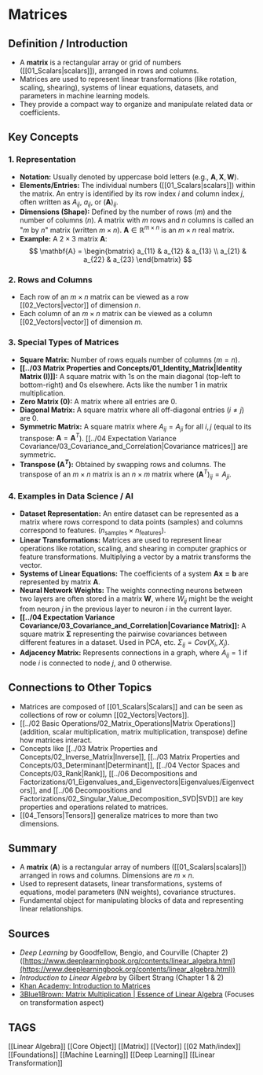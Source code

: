 # Matrices

## Definition / Introduction
*   A **matrix** is a rectangular array or grid of numbers ([[01_Scalars|scalars]]), arranged in rows and columns.
*   Matrices are used to represent linear transformations (like rotation, scaling, shearing), systems of linear equations, datasets, and parameters in machine learning models.
*   They provide a compact way to organize and manipulate related data or coefficients.

## Key Concepts

### 1. Representation
*   **Notation:** Usually denoted by uppercase bold letters (e.g., $\mathbf{A}, \mathbf{X}, \mathbf{W}$).
*   **Elements/Entries:** The individual numbers ([[01_Scalars|scalars]]) within the matrix. An entry is identified by its row index $i$ and column index $j$, often written as $A_{ij}$, $a_{ij}$, or $(\mathbf{A})_{ij}$.
*   **Dimensions (Shape):** Defined by the number of rows ($m$) and the number of columns ($n$). A matrix with $m$ rows and $n$ columns is called an "$m$ by $n$" matrix (written $m \times n$). $\mathbf{A} \in \mathbb{R}^{m \times n}$ is an $m \times n$ real matrix.
*   **Example:** A $2 \times 3$ matrix $\mathbf{A}$:
    $$ \mathbf{A} = \begin{bmatrix} a_{11} & a_{12} & a_{13} \\ a_{21} & a_{22} & a_{23} \end{bmatrix} $$

### 2. Rows and Columns
*   Each row of an $m \times n$ matrix can be viewed as a row [[02_Vectors|vector]] of dimension $n$.
*   Each column of an $m \times n$ matrix can be viewed as a column [[02_Vectors|vector]] of dimension $m$.

### 3. Special Types of Matrices
*   **Square Matrix:** Number of rows equals number of columns ($m = n$).
*   **[[../03 Matrix Properties and Concepts/01_Identity_Matrix|Identity Matrix ($\mathbf{I}$)]]:** A square matrix with 1s on the main diagonal (top-left to bottom-right) and 0s elsewhere. Acts like the number 1 in matrix multiplication.
*   **Zero Matrix ($\mathbf{0}$):** A matrix where all entries are 0.
*   **Diagonal Matrix:** A square matrix where all off-diagonal entries ($i \neq j$) are 0.
*   **Symmetric Matrix:** A square matrix where $A_{ij} = A_{ji}$ for all $i, j$ (equal to its transpose: $\mathbf{A} = \mathbf{A}^T$). [[../04 Expectation Variance Covariance/03_Covariance_and_Correlation|Covariance matrices]] are symmetric.
*   **Transpose ($\mathbf{A}^T$):** Obtained by swapping rows and columns. The transpose of an $m \times n$ matrix is an $n \times m$ matrix where $(\mathbf{A}^T)_{ij} = A_{ji}$.

### 4. Examples in Data Science / AI
*   **Dataset Representation:** An entire dataset can be represented as a matrix where rows correspond to data points (samples) and columns correspond to features. ($n_{\text{samples}} \times n_{\text{features}}$).
*   **Linear Transformations:** Matrices are used to represent linear operations like rotation, scaling, and shearing in computer graphics or feature transformations. Multiplying a vector by a matrix transforms the vector.
*   **Systems of Linear Equations:** The coefficients of a system $\mathbf{Ax = b}$ are represented by matrix $\mathbf{A}$.
*   **Neural Network Weights:** The weights connecting neurons between two layers are often stored in a matrix $\mathbf{W}$, where $W_{ij}$ might be the weight from neuron $j$ in the previous layer to neuron $i$ in the current layer.
*   **[[../04 Expectation Variance Covariance/03_Covariance_and_Correlation|Covariance Matrix]]:** A square matrix $\mathbf{\Sigma}$ representing the pairwise covariances between different features in a dataset. Used in PCA, etc. $\Sigma_{ij} = Cov(X_i, X_j)$.
*   **Adjacency Matrix:** Represents connections in a graph, where $A_{ij} = 1$ if node $i$ is connected to node $j$, and 0 otherwise.

## Connections to Other Topics
*   Matrices are composed of [[01_Scalars|Scalars]] and can be seen as collections of row or column [[02_Vectors|Vectors]].
*   [[../02 Basic Operations/02_Matrix_Operations|Matrix Operations]] (addition, scalar multiplication, matrix multiplication, transpose) define how matrices interact.
*   Concepts like [[../03 Matrix Properties and Concepts/02_Inverse_Matrix|Inverse]], [[../03 Matrix Properties and Concepts/03_Determinant|Determinant]], [[../04 Vector Spaces and Concepts/03_Rank|Rank]], [[../06 Decompositions and Factorizations/01_Eigenvalues_and_Eigenvectors|Eigenvalues/Eigenvectors]], and [[../06 Decompositions and Factorizations/02_Singular_Value_Decomposition_SVD|SVD]] are key properties and operations related to matrices.
*   [[04_Tensors|Tensors]] generalize matrices to more than two dimensions.

## Summary
*   A **matrix** ($\mathbf{A}$) is a rectangular array of numbers ([[01_Scalars|scalars]]) arranged in rows and columns. Dimensions are $m \times n$.
*   Used to represent datasets, linear transformations, systems of equations, model parameters (NN weights), covariance structures.
*   Fundamental object for manipulating blocks of data and representing linear relationships.

## Sources
*   *Deep Learning* by Goodfellow, Bengio, and Courville (Chapter 2) ([https://www.deeplearningbook.org/contents/linear_algebra.html](https://www.deeplearningbook.org/contents/linear_algebra.html))
*   *Introduction to Linear Algebra* by Gilbert Strang (Chapter 1 & 2)
*   [Khan Academy: Introduction to Matrices](https://www.khanacademy.org/math/precalculus/x9e81a4f98389efdf:matrices/x9e81a4f98389efdf:mat-intro/v/introduction-to-the-matrix)
*   [3Blue1Brown: Matrix Multiplication | Essence of Linear Algebra](https://www.youtube.com/watch?v=XkY2DOUCWMU) (Focuses on transformation aspect)

## TAGS
[[Linear Algebra]] [[Core Object]] [[Matrix]] [[Vector]] [[02 Math/index]] [[Foundations]] [[Machine Learning]] [[Deep Learning]] [[Linear Transformation]]